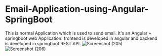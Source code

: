 # Email-Application-using-Angular-SpringBoot
This is normal Application which is used to send email. It's an Angular + springboot web Application. frontend is developed in angular and backend is developed in springboot REST API.
![Screenshot (205)](https://user-images.githubusercontent.com/67219499/189281917-7a3e367f-ae63-46c9-9d31-536793d6b642.png)
![Screenshot (206)](https://user-images.githubusercontent.com/67219499/189281926-b984ef57-dde9-4fee-8b99-e83c23b56b16.png)

